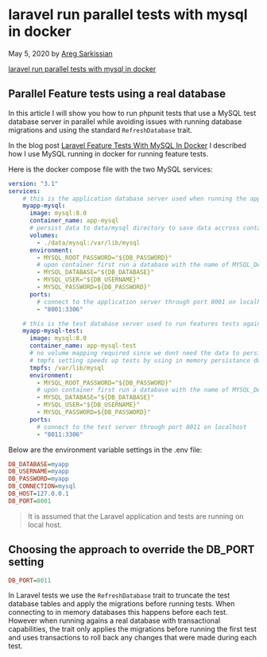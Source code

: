# laravel run parallel tests with mysql in docker

May 5, 2020 by [Areg Sarkissian](https://aregsar.com/about)

[laravel run parallel tests with mysql in docker](https://aregsar.com/blog/2020/laravel-run-parallel-tests-with-mysql-in-docker)

## Parallel Feature tests using a real database

In this article I will show you how to run phpunit tests that use a MySQL test database server in parallel while avoiding issues with running database migrations and using the standard `RefreshDatabase` trait.

In the blog post [Laravel Feature Tests With MySQL In Docker](https://aregsar.com/blog/2020/laravel-feature-tests-with-mysql-in-docker)
I described how I use MySQL running in docker for running feature tests.



Here is the docker compose file with the two MySQL services:

```yml
version: "3.1"
services:
    # this is the application database server used when running the app locally
    myapp-mysql:
      image: mysql:8.0
      container_name: app-mysql
      # persist data to data/mysql directory to save data accross container runs
      volumes:
        - ./data/mysql:/var/lib/mysql
      environment:
        - MYSQL_ROOT_PASSWORD="${DB_PASSWORD}"
        # upon container first run a database with the name of MYSQL_DATABASE setting will be created
        - MYSQL_DATABASE="${DB_DATABASE}"
        - MYSQL_USER="${DB_USERNAME}"
        - MYSQL_PASSWORD=${DB_PASSWORD}"
      ports:
        # connect to the application server through port 8001 on localhost
        - "8001:3306"

    # this is the test database server used to run features tests against
    myapp-mysql-test:
      image: mysql:8.0
      container_name: app-mysql-test
      # no volume mapping required since we dont need the data to persist after container is shut down
      # tmpfs setting speeds up tests by using in memory persistance during tests
      tmpfs: /var/lib/mysql
      environment:
        - MYSQL_ROOT_PASSWORD="${DB_PASSWORD}"
        # upon container first run a database with the name of MYSQL_DATABASE setting will be created
        - MYSQL_DATABASE="${DB_DATABASE}"
        - MYSQL_USER="${DB_USERNAME}"
        - MYSQL_PASSWORD=${DB_PASSWORD}"
      ports:
        # connect to the test server through port 8011 on localhost
        - "8011:3306"
```


Below are the environment variable settings in the .env file:

```ini 
DB_DATABASE=myapp
DB_USERNAME=myapp
DB_PASSWORD=myapp
DB_CONNECTION=mysql
DB_HOST=127.0.0.1
DB_PORT=8001
```

> It is assumed that the Laravel application and tests are running on local host.









## Choosing the approach to override the DB_PORT setting


```ini
DB_PORT=8011
```

In Laravel tests we use the `RefreshDatabase` trait to truncate the test database tables and apply the migrations before running tests. When connecting to in memory databases this happens before each test. However when running agains a real database with transactional capabilities, the trait only applies the migrations before running the first test and uses transactions to roll back any changes that were made during each test.



